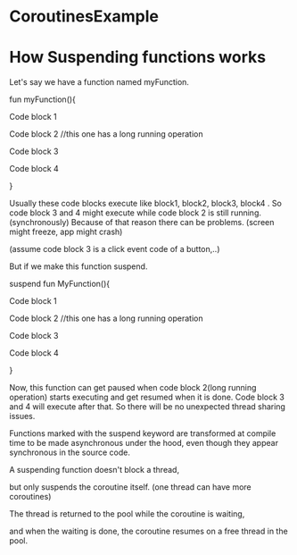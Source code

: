 # CoroutinesExample 

# How Suspending functions works
Let's say we have a function named myFunction.



fun myFunction(){

Code block 1

Code block 2 //this one has a long running operation

Code block 3

Code block 4

}



Usually these code blocks execute like block1, block2, block3, block4 . So code block 3 and 4 might execute while code block 2 is still running. (synchronously) Because of that reason there can be problems. (screen might freeze, app might crash)

(assume code block 3 is a click event code of a button,..)

But if we make this function suspend.



suspend fun MyFunction(){

Code block 1

Code block 2 //this one has a long running operation

Code block 3

Code block 4

}



Now, this function can get paused when code block 2(long running operation) starts executing and get resumed when it is done. Code block 3 and 4 will execute after that. So there will be no unexpected thread sharing issues.





Functions marked with the suspend keyword are transformed at compile time to be made asynchronous under the hood, even though they appear synchronous in the source code.



A suspending function doesn't block a thread,

but only suspends the coroutine itself. (one thread can have more coroutines)

The thread is returned to the pool while the coroutine is waiting,

and when the waiting is done, the coroutine resumes on a free thread in the pool.
